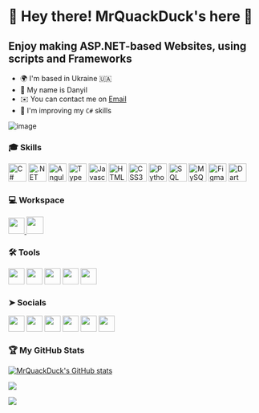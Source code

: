👋 Hey there! MrQuackDuck's here 🦆
================================

Enjoy making ASP.NET-based Websites, using scripts and Frameworks
---------------------------------------------------------

* 🌍  I'm based in Ukraine 🇺🇦
* 🦆  My name is Danyil
* ✉️  You can contact me on [Email](mailto:mrquackduckk@gmail.com)
* 🔼  I'm improving my `C#` skills

![image](https://user-images.githubusercontent.com/61251075/232047291-01308074-9875-4e75-973b-35ba4836dbed.png)

### 🎓 Skills 

<p align="left">
<a href="https://docs.microsoft.com/en-us/dotnet/csharp/" target="_blank" rel="noreferrer"><img src="https://cdn.worldvectorlogo.com/logos/c--4.svg" width="36" height="36" alt="C#" /></a>
<a href="https://dotnet.microsoft.com/en-us/" target="_blank" rel="noreferrer"><img src="https://raw.githubusercontent.com/danielcranney/readme-generator/main/public/icons/skills/dot-net-colored.svg" width="36" height="36" alt=".NET" /></a>
<a href="https://angular.io/" target="_blank" rel="noreferrer"><img src="https://upload.wikimedia.org/wikipedia/commons/c/cf/Angular_full_color_logo.svg" width="36" height="36" alt="Angular" /></a>
<a href="https://www.typescriptlang.org/" target="_blank" rel="noreferrer"><img src="https://upload.wikimedia.org/wikipedia/commons/4/4c/Typescript_logo_2020.svg" width="36" height="36" alt="TypeScript" /></a>
<a href="https://developer.mozilla.org/en-US/docs/Web/JavaScript" target="_blank" rel="noreferrer"><img src="https://upload.wikimedia.org/wikipedia/commons/9/99/Unofficial_JavaScript_logo_2.svg" width="36" height="36" alt="Javascript" /></a>
<a href="https://developer.mozilla.org/en-US/docs/Glossary/HTML5" target="_blank" rel="noreferrer"><img src="https://upload.wikimedia.org/wikipedia/commons/3/38/HTML5_Badge.svg" width="36" height="36" alt="HTML5" /></a>
<a href="https://www.w3.org/TR/CSS/#css" target="_blank" rel="noreferrer"><img src="https://upload.wikimedia.org/wikipedia/commons/6/62/CSS3_logo.svg" width="36" height="36" alt="CSS3" /></a>
<a href="https://www.python.org/" target="_blank" rel="noreferrer"><img src="https://raw.githubusercontent.com/danielcranney/readme-generator/main/public/icons/skills/python-colored.svg" width="36" height="36" alt="Python" /></a>
<a href="https://learn.microsoft.com/en-us/sql/?view=sql-server-ver16" target="_blank" rel="noreferrer"><img src="https://symbols.getvecta.com/stencil_28/61_sql-database-generic.90b41636a8.svg" width="36" height="36" alt="SQL Server" /></a>
<a href="https://www.mysql.com/" target="_blank" rel="noreferrer"><img src="https://static.cdnlogo.com/logos/m/10/mysql.svg" width="36" height="36" alt="MySQL" /></a>
<a href="https://www.figma.com/" target="_blank" rel="noreferrer"><img src="https://raw.githubusercontent.com/danielcranney/readme-generator/main/public/icons/skills/figma-colored.svg" width="36" height="36" alt="Figma" /></a>
<a href="https://dart.dev/" target="_blank" rel="noreferrer"><img src="https://uxwing.com/wp-content/themes/uxwing/download/brands-and-social-media/dart-programming-language-icon.svg" width="36" height="36" alt="Dart" /></a>
</p>

### 💻 Workspace

<p align="left"> <a href="https://www.microsoft.com/en-us/software-download/windows10" target="_blank" rel="noreferrer"><img src="https://upload.wikimedia.org/wikipedia/commons/4/48/Windows_logo_-_2012_%28dark_blue%29.svg" width="32" height="32" /> <a href="https://ubuntu.com/" target="_blank" rel="noreferrer"><img src="https://upload.wikimedia.org/wikipedia/commons/9/9e/UbuntuCoF.svg" width="34" height="34" /></a>
  
### 🛠 Tools

<p align="left"> <a href="https://www.jetbrains.com/rider/" target="_blank" rel="noreferrer"><img src="https://upload.wikimedia.org/wikipedia/commons/6/6e/JetBrains_Rider_Icon.svg" width="32" height="32" /></a> <a href="https://www.jetbrains.com/pycharm/" target="_blank" rel="noreferrer"><img src="https://upload.wikimedia.org/wikipedia/commons/1/1d/PyCharm_Icon.svg" width="32" height="32" /></a> <a href="https://visualstudio.microsoft.com/" target="_blank" rel="noreferrer"><img src="https://upload.wikimedia.org/wikipedia/commons/5/59/Visual_Studio_Icon_2019.svg" width="32" height="32" /></a> <a href="https://code.visualstudio.com/" target="_blank" rel="noreferrer"><img src="https://upload.wikimedia.org/wikipedia/commons/9/9a/Visual_Studio_Code_1.35_icon.svg" width="32" height="32" /></a> <a href="https://www.sublimetext.com/" target="_blank" rel="noreferrer"><img src="https://cdn.worldvectorlogo.com/logos/sublime-text.svg" width="32" height="32" /></a></p>
  
### ➤ Socials

<p align="left">
<a href="https://www.youtube.com/channel/UCgHi8oEP6pgww8jHIJt1aGA" target="_blank" rel="noreferrer"><img src="https://upload.wikimedia.org/wikipedia/commons/4/4f/YouTube_social_white_squircle.svg" width="32" height="32" /></a> <a href="http://www.instagram.com/mrquackduckk" target="_blank" rel="noreferrer"><img src="https://upload.wikimedia.org/wikipedia/commons/e/e7/Instagram_logo_2016.svg" width="32" height="32" /></a> <a href="https://www.linkedin.com/in/danyil-primierov-053061249/" target="_blank" rel="noreferrer"><img src="https://upload.wikimedia.org/wikipedia/commons/8/81/LinkedIn_icon.svg" width="32" height="32" /></a> <a href="https://stackoverflow.com/users/20036176/mrquackduck" target="_blank" rel="noreferrer"><img src="https://raw.githubusercontent.com/danielcranney/readme-generator/main/public/icons/socials/stackoverflow.svg" width="32" height="32" /></a> <a href="https://www.reddit.com/user/MrQuackDuck7" target="_blank" rel="noreferrer"><img src="https://links.communitycenter.eu/images/4/43/Reddit.svg" width="32" height="32" /></a> <a href="https://www.twitch.tv/mrquackduck_" target="_blank" rel="noreferrer"><img src="https://upload.wikimedia.org/wikipedia/commons/d/d3/Twitch_Glitch_Logo_Purple.svg" width="32" height="32" /></a></p>


  
### 🏆 My GitHub Stats

<a href="http://www.github.com/mrquackduck"><img src="https://github-readme-stats.vercel.app/api?username=mrquackduck&show_icons=true&hide=&count_private=true&title_color=FFC83D&text_color=FFFFFF&icon_color=EA8F1C&bg_color=0D1117&hide_border=true&show_icons=true" alt="MrQuackDuck's GitHub stats" /></a>

<a href="http://www.github.com/mrquackduck"><img src="https://github-readme-streak-stats.herokuapp.com/?user=mrquackduck&stroke=000000&background=0D1117&ring=FFC83D&fire=EA8F1C&currStreakNum=FFFFFF&currStreakLabel=FFFFFF&sideNums=FFFFFF&sideLabels=FFFFFF&dates=FFFFFF&hide_border=true" /></a>

<a href="http://www.github.com/mrquackduck"><img src="https://github-readme-stats.vercel.app/api/top-langs/?username=MrQuackDuck&text_color=ffffff&title_color=FFFFFF&border_color=626161&bg_color=0D1117&card_width=495&color=FFFFFF&line=FFC83D&point=EA8F1C&area_color=ffffff&area=true&hide_border=true&custom_title=Most%20Used%20Languages"/></a>
